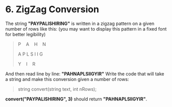 # 6. ZigZag Conversion

The string **"PAYPALISHIRING"** is written in a zigzag pattern on a given number of rows like this: (you may want to display this pattern in a fixed font for better legibility)

> P&nbsp;&nbsp;&nbsp;&nbsp;A&nbsp;&nbsp;&nbsp;&nbsp;H&nbsp;&nbsp;&nbsp;&nbsp;N
> 
> A&nbsp;P&nbsp;L&nbsp;S&nbsp;I&nbsp;I&nbsp;G
> 
> Y&nbsp;&nbsp;&nbsp;&nbsp;I&nbsp;&nbsp;&nbsp;&nbsp;R

And then read line by line: **"PAHNAPLSIIGYIR"**
Write the code that will take a string and make this conversion given a number of rows:

> string convert(string text, int nRows);

**convert("PAYPALISHIRING", 3)** should return **"PAHNAPLSIIGYIR"**.
